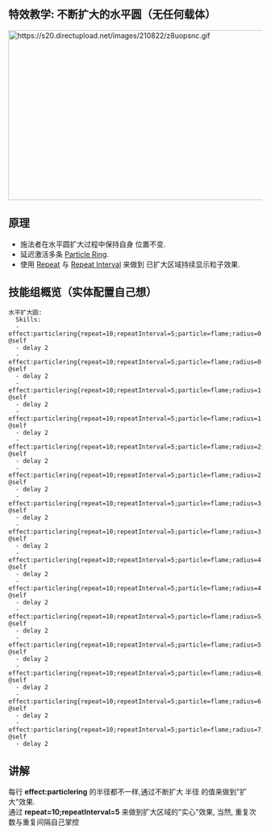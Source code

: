 特效教学: 不断扩大的水平圆（无任何载体）
-------------------

<img src="https://s20.directupload.net/images/210822/z8uopsnc.gif" width="640" height="336" alt="https://s20.directupload.net/images/210822/z8uopsnc.gif" />

原理
-------------------

- 施法者在水平圆扩大过程中保持自身 位置不变.
- 延迟激活多条 [Particle Ring](/技能/effects/particlering).
- 使用 [Repeat](技能/列表/Repeat) 与 [Repeat Interval](技能/列表/Repeat#RepeatInterval) 来做到 已扩大区域持续显示粒子效果.

技能组概览（实体配置自己想）
-------------------
    水平扩大圆:
      Skills:
      - effect:particlering{repeat=10;repeatInterval=5;particle=flame;radius=0.1;points=32;amount=1;hS=0.1;vS=0} @self
      - delay 2
      - effect:particlering{repeat=10;repeatInterval=5;particle=flame;radius=0.6;points=32;amount=1;hS=0.1;vS=0} @self
      - delay 2
      - effect:particlering{repeat=10;repeatInterval=5;particle=flame;radius=1.1;points=32;amount=1;hS=0.1;vS=0} @self
      - delay 2
      - effect:particlering{repeat=10;repeatInterval=5;particle=flame;radius=1.5;points=32;amount=1;hS=0.1;vS=0} @self
      - delay 2
      - effect:particlering{repeat=10;repeatInterval=5;particle=flame;radius=2;points=32;amount=1;hS=0.1;vS=0} @self
      - delay 2
      - effect:particlering{repeat=10;repeatInterval=5;particle=flame;radius=2.5;points=32;amount=1;hS=0.1;vS=0} @self
      - delay 2
      - effect:particlering{repeat=10;repeatInterval=5;particle=flame;radius=3;points=32;amount=1;hS=0.1;vS=0} @self
      - delay 2
      - effect:particlering{repeat=10;repeatInterval=5;particle=flame;radius=3.5;points=32;amount=1;hS=0.1;vS=0} @self
      - delay 2
      - effect:particlering{repeat=10;repeatInterval=5;particle=flame;radius=4.0;points=32;amount=1;hS=0.1;vS=0} @self
      - delay 2
      - effect:particlering{repeat=10;repeatInterval=5;particle=flame;radius=4.5;points=32;amount=1;hS=0.1;vS=0} @self
      - delay 2
      - effect:particlering{repeat=10;repeatInterval=5;particle=flame;radius=5;points=32;amount=1;hS=0.1;vS=0} @self
      - delay 2
      - effect:particlering{repeat=10;repeatInterval=5;particle=flame;radius=5.5;points=32;amount=1;hS=0.1;vS=0} @self
      - delay 2
      - effect:particlering{repeat=10;repeatInterval=5;particle=flame;radius=6;points=32;amount=1;hS=0.1;vS=0} @self
      - delay 2
      - effect:particlering{repeat=10;repeatInterval=5;particle=flame;radius=6.5;points=32;amount=1;hS=0.1;vS=0} @self
      - delay 2
      - effect:particlering{repeat=10;repeatInterval=5;particle=flame;radius=7;points=32;amount=1;hS=0.1;vS=0} @self
      - delay 2

讲解
-------

每行 **effect:particlering** 的半径都不一样,通过不断扩大 半径 的值来做到"扩大"效果.  
通过 **repeat=10;repeatInterval=5** 来做到扩大区域的"实心"效果, 当然, 重复次数与重复间隔自己掌控